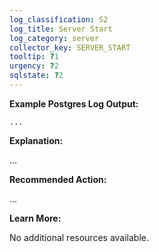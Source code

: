 ```yaml
---
log_classification: S2
log_title: Server Start
log_category: server
collector_key: SERVER_START
tooltip: ?1
urgency: ?2
sqlstate: ?2
---
```


**Example Postgres Log Output:**

```
...
```

**Explanation:**

...

**Recommended Action:**

...

**Learn More:**

No additional resources available.
